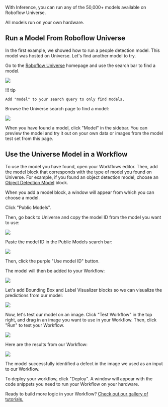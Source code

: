 With Inference, you can run any of the 50,000+ models available on Roboflow Universe.

All models run on your own hardware.

## Run a Model From Roboflow Universe

In the first example, we showed how to run a people detection model. This model was hosted on Universe. Let's find another model to try.

Go to the <a href="https://universe.roboflow.com" target="_blank">Roboflow Universe</a> homepage and use the search bar to find a model.

![](https://media.roboflow.com/inference/universe/search.png)

!!! tip

    Add "model" to your search query to only find models.

Browse the Universe search page to find a model:

![](https://media.roboflow.com/inference/universe/search-results.png)

When you have found a model, click "Model" in the sidebar. You can preview the model and try it out on your own data or images from the model test set from this page.

## Use the Universe Model in a Workflow

To use the model you have found, open your Workflows editor. Then, add the model block that corresponds with the type of model you found on Universe. For example, if you found an object detection model, choose an [Object Detection Model](/workflows/blocks/object_detection_model/) block.

When you add a model block, a window will appear from which you can choose a model.

Click "Public Models".

Then, go back to Universe and copy the model ID from the model you want to use:

![](https://media.roboflow.com/inference/universe/model-id.png)

Paste the model ID in the Public Models search bar:

![](https://media.roboflow.com/inference/universe/set-model.png)

Then, click the purple "Use model ID" button.

The model will then be added to your Workflow:

![](https://media.roboflow.com/inference/universe/result.png)

Let's add Bounding Box and Label Visualizer blocks so we can visualize the predictions from our model:

![](https://media.roboflow.com/inference/universe/workflow.png)

Now, let's test our model on an image. Click "Test Workflow" in the top right, and drag in an image you want to use in your Workflow. Then, click "Run" to test your Workflow.

![](https://media.roboflow.com/inference/universe/empty-test.png)

Here are the results from our Workflow:

![](https://media.roboflow.com/inference/universe/result.png)

The model successfully identified a defect in the image we used as an input to our Workflow.

To deploy your workflow, click "Deploy". A window will appear with the code snippets you need to run your Workflow on your hardware.

Ready to build more logic in your Workflow? [Check out our gallery of tutorials.](/guides/written/)